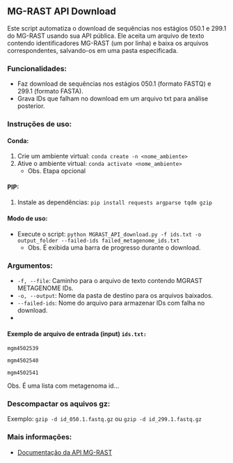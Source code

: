 ## MG-RAST API Download

Este script automatiza o download de sequências nos estágios 050.1 e 299.1 do MG-RAST usando sua API pública. Ele aceita um arquivo de texto contendo identificadores MG-RAST (um por linha) e baixa os arquivos correspondentes, salvando-os em uma pasta especificada.

### Funcionalidades:
- Faz download de sequências nos estágios 050.1 (formato FASTQ) e 299.1 (formato FASTA).
- Grava IDs que falham no download em um arquivo txt para análise posterior.

### Instruções de uso:

#### Conda:
1. Crie um ambiente virtual: `conda create -n <nome_ambiente>`
2. Ative o ambiente virtual: `conda activate <nome_ambiente>`
   - Obs. Etapa opcional

#### PIP:
1. Instale as dependências: `pip install requests argparse tqdm gzip`

#### Modo de uso:
- Execute o script: `python MGRAST_API_download.py -f ids.txt -o output_folder --failed-ids failed_metagenome_ids.txt`
   - Obs. É exibida uma barra de progresso durante o download.

### Argumentos:

- `-f, --file`: Caminho para o arquivo de texto contendo MGRAST METAGENOME IDs. 
- `-o, --output`: Nome da pasta de destino para os arquivos baixados.
- `--failed-ids`: Nome do arquivo para armazenar IDs com falha no download.
- 
#### Exemplo de arquivo de entrada (input)  `ids.txt:`
`mgm4502539`

`mgm4502540`

`mgm4502541`

Obs. É uma lista com metagenoma id...
### Descompactar os aquivos gz:
Exemplo: `gzip -d id_050.1.fastq.gz` ou  `gzip -d id_299.1.fastq.gz`

### Mais informações:

- [Documentação da API MG-RAST](https://api.mg-rast.org/api.html#download)

